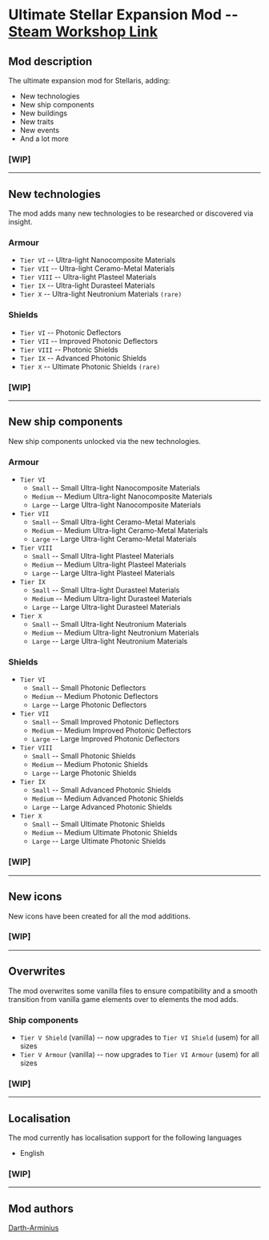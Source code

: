# Ultimate Stellar Expansion Mod -- [Steam Workshop Link]()

## Mod description

The ultimate expansion mod for Stellaris, adding: 
 - New technologies
 - New ship components
 - New buildings
 - New traits
 - New events
 - And a lot more

### [WIP]

---

## New technologies

The mod adds many new technologies to be researched or discovered via insight.

### Armour
 - `Tier VI` -- Ultra-light Nanocomposite Materials
 - `Tier VII` -- Ultra-light Ceramo-Metal Materials
 - `Tier VIII` -- Ultra-light Plasteel Materials
 - `Tier IX` -- Ultra-light Durasteel Materials
 - `Tier X` -- Ultra-light Neutronium Materials `(rare)`

### Shields
 - `Tier VI` -- Photonic Deflectors
 - `Tier VII` -- Improved Photonic Deflectors
 - `Tier VIII` -- Photonic Shields
 - `Tier IX` -- Advanced Photonic Shields
 - `Tier X` -- Ultimate Photonic Shields `(rare)`

### [WIP]

---

## New ship components

New ship components unlocked via the new technologies.

### Armour
 - `Tier VI`
   - `Small` -- Small Ultra-light Nanocomposite Materials
   - `Medium` -- Medium Ultra-light Nanocomposite Materials
   - `Large` -- Large Ultra-light Nanocomposite Materials
 - `Tier VII`
   - `Small` -- Small Ultra-light Ceramo-Metal Materials
   - `Medium` -- Medium Ultra-light Ceramo-Metal Materials
   - `Large` -- Large Ultra-light Ceramo-Metal Materials
 - `Tier VIII`
   - `Small` -- Small Ultra-light Plasteel Materials
   - `Medium` -- Medium Ultra-light Plasteel Materials
   - `Large` -- Large Ultra-light Plasteel Materials
 - `Tier IX`
   - `Small` -- Small Ultra-light Durasteel Materials
   - `Medium` -- Medium Ultra-light Durasteel Materials
   - `Large` -- Large Ultra-light Durasteel Materials
 - `Tier X`
   - `Small` -- Small Ultra-light Neutronium Materials
   - `Medium` -- Medium Ultra-light Neutronium Materials
   - `Large` -- Large Ultra-light Neutronium Materials

### Shields
 - `Tier VI`
   - `Small` -- Small Photonic Deflectors
   - `Medium` -- Medium Photonic Deflectors
   - `Large` -- Large Photonic Deflectors
 - `Tier VII`
   - `Small` -- Small Improved Photonic Deflectors
   - `Medium` -- Medium Improved Photonic Deflectors
   - `Large` -- Large Improved Photonic Deflectors
 - `Tier VIII`
   - `Small` -- Small Photonic Shields
   - `Medium` -- Medium Photonic Shields
   - `Large` -- Large Photonic Shields
 - `Tier IX`
   - `Small` -- Small Advanced Photonic Shields
   - `Medium` -- Medium Advanced Photonic Shields
   - `Large` -- Large Advanced Photonic Shields
 - `Tier X`
   - `Small` -- Small Ultimate Photonic Shields
   - `Medium` -- Medium Ultimate Photonic Shields
   - `Large` -- Large Ultimate Photonic Shields

### [WIP]

---

## New icons

New icons have been created for all the mod additions.

### [WIP]

---

## Overwrites

The mod overwrites some vanilla files to ensure compatibility and a smooth transition from vanilla game elements over to elements the mod adds.

### Ship components
 - `Tier V Shield` (vanilla) -- now upgrades to `Tier VI Shield` (usem) for all sizes
 - `Tier V Armour` (vanilla) -- now upgrades to `Tier VI Armour` (usem) for all sizes

### [WIP]

---

## Localisation

The mod currently has localisation support for the following languages
 - English

### [WIP]

---

## Mod authors

[Darth-Arminius](https://github.com/Darth-Arminius)